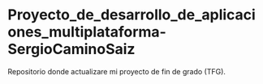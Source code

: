 # Proyecto_de_desarrollo_de_aplicaciones_multiplataforma-SergioCaminoSaiz
Repositorio donde actualizare mi proyecto de fin de grado (TFG).
